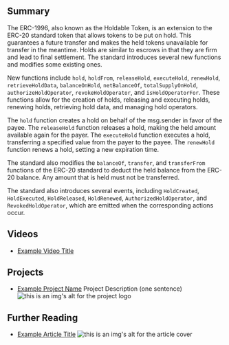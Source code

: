 ## Summary

The ERC-1996, also known as the Holdable Token, is an extension to the ERC-20 standard token that allows tokens to be put on hold. This guarantees a future transfer and makes the held tokens unavailable for transfer in the meantime. Holds are similar to escrows in that they are firm and lead to final settlement. The standard introduces several new functions and modifies some existing ones.

New functions include `hold`, `holdFrom`, `releaseHold`, `executeHold`, `renewHold`, `retrieveHoldData`, `balanceOnHold`, `netBalanceOf`, `totalSupplyOnHold`, `authorizeHoldOperator`, `revokeHoldOperator`, and `isHoldOperatorFor`. These functions allow for the creation of holds, releasing and executing holds, renewing holds, retrieving hold data, and managing hold operators.

The `hold` function creates a hold on behalf of the msg.sender in favor of the payee. The `releaseHold` function releases a hold, making the held amount available again for the payer. The `executeHold` function executes a hold, transferring a specified value from the payer to the payee. The `renewHold` function renews a hold, setting a new expiration time.

The standard also modifies the `balanceOf`, `transfer`, and `transferFrom` functions of the ERC-20 standard to deduct the held balance from the ERC-20 balance. Any amount that is held must not be transferred.

The standard also introduces several events, including `HoldCreated`, `HoldExecuted`, `HoldReleased`, `HoldRenewed`, `AuthorizedHoldOperator`, and `RevokedHoldOperator`, which are emitted when the corresponding actions occur.

## Videos

- [Example Video Title](https://www.youtube.com/watch?v=TDGq4aeevgY)

## Projects

- [Example Project Name](https://xxxx.xxx/xxxxx) Project Description (one sentence) ![this is an img's alt for the project logo](https://xxxx.xxx/project-logo.xxx)

## Further Reading

- [Example Article Title](https://xxxx.xxx/xxxxx) ![this is an img's alt for the article cover](https://xxxx.xxx/article-cover.xxx)
